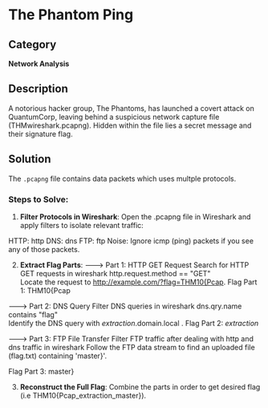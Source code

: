 # The Phantom Ping

## Category
**Network Analysis**

## Description
A notorious hacker group, The Phantoms, has launched a covert attack on QuantumCorp, leaving behind a suspicious network capture file (THMwireshark.pcapng). Hidden within the file lies a secret message and their signature flag.

## Solution

The `.pcapng` file contains data packets which uses multple protocols.


### Steps to Solve:

1. **Filter Protocols in Wireshark**:
Open the .pcapng file in Wireshark and apply filters to isolate relevant traffic:

HTTP: http
DNS: dns
FTP: ftp
Noise: Ignore icmp (ping) packets if you see any of those packets.

2. **Extract Flag Parts**:
---> Part 1: HTTP GET Request
     Search for HTTP GET requests in wireshark 
     http.request.method == "GET"  
     Locate the request to http://example.com/?flag=THM10{Pcap.
Flag Part 1: THM10{Pcap

---> Part 2: DNS Query
     Filter DNS queries in wireshark
     dns.qry.name contains "flag"  
     Identify the DNS query with _extraction_.domain.local .
Flag Part 2: _extraction_

---> Part 3: FTP File Transfer
     Filter FTP traffic after dealing with http and dns traffic in wireshark
     Follow the FTP data stream to find an uploaded file (flag.txt) containing 'master}'.

Flag Part 3: master}

3. **Reconstruct the Full Flag**:
   Combine the parts in order to get desired flag (i.e THM10{Pcap_extraction_master}).



